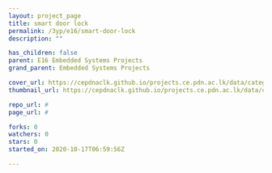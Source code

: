 ```yaml
---
layout: project_page
title: smart door lock
permalink: /3yp/e16/smart-door-lock
description: ""

has_children: false
parent: E16 Embedded Systems Projects
grand_parent: Embedded Systems Projects

cover_url: https://cepdnaclk.github.io/projects.ce.pdn.ac.lk/data/categories/3yp/cover_page.jpg
thumbnail_url: https://cepdnaclk.github.io/projects.ce.pdn.ac.lk/data/categories/3yp/thumbnail.jpg

repo_url: #
page_url: #

forks: 0
watchers: 0
stars: 0
started_on: 2020-10-17T06:59:56Z

---
```

    